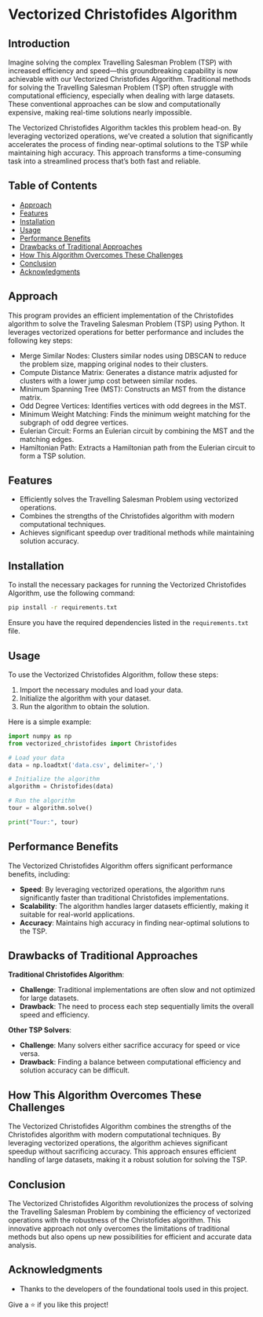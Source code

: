 # Vectorized Christofides Algorithm

## Introduction
Imagine solving the complex Travelling Salesman Problem (TSP) with increased efficiency and speed—this groundbreaking capability is now achievable with our Vectorized Christofides Algorithm.
Traditional methods for solving the Travelling Salesman Problem (TSP) often struggle with computational efficiency, especially when dealing with large datasets. These conventional approaches can be slow and computationally expensive, making real-time solutions nearly impossible.

The Vectorized Christofides Algorithm tackles this problem head-on. By leveraging vectorized operations, we’ve created a solution that significantly accelerates the process of finding near-optimal solutions to the TSP while maintaining high accuracy. This approach transforms a time-consuming task into a streamlined process that’s both fast and reliable.

## Table of Contents
- [Approach](#approach)
- [Features](#features)
- [Installation](#installation)
- [Usage](#usage)
- [Performance Benefits](#performance-benefits)
- [Drawbacks of Traditional Approaches](#drawbacks-of-traditional-approaches)
- [How This Algorithm Overcomes These Challenges](#how-this-algorithm-overcomes-these-challenges)
- [Conclusion](#conclusion)
- [Acknowledgments](#acknowledgments)

## Approach
This program provides an efficient implementation of the Christofides algorithm to solve the Traveling Salesman Problem (TSP) using Python. It leverages vectorized operations for better performance and includes the following key steps:

- Merge Similar Nodes: Clusters similar nodes using DBSCAN to reduce the problem size, mapping original nodes to their clusters.
- Compute Distance Matrix: Generates a distance matrix adjusted for clusters with a lower jump cost between similar nodes.
- Minimum Spanning Tree (MST): Constructs an MST from the distance matrix.
- Odd Degree Vertices: Identifies vertices with odd degrees in the MST.
- Minimum Weight Matching: Finds the minimum weight matching for the subgraph of odd degree vertices.
- Eulerian Circuit: Forms an Eulerian circuit by combining the MST and the matching edges.
- Hamiltonian Path: Extracts a Hamiltonian path from the Eulerian circuit to form a TSP solution.

## Features

- Efficiently solves the Travelling Salesman Problem using vectorized operations.
- Combines the strengths of the Christofides algorithm with modern computational techniques.
- Achieves significant speedup over traditional methods while maintaining solution accuracy.

## Installation

To install the necessary packages for running the Vectorized Christofides Algorithm, use the following command:

```bash
pip install -r requirements.txt
```

Ensure you have the required dependencies listed in the `requirements.txt` file.

## Usage

To use the Vectorized Christofides Algorithm, follow these steps:

1. Import the necessary modules and load your data.
2. Initialize the algorithm with your dataset.
3. Run the algorithm to obtain the solution.

Here is a simple example:

```python
import numpy as np
from vectorized_christofides import Christofides

# Load your data
data = np.loadtxt('data.csv', delimiter=',')

# Initialize the algorithm
algorithm = Christofides(data)

# Run the algorithm
tour = algorithm.solve()

print("Tour:", tour)
```

## Performance Benefits

The Vectorized Christofides Algorithm offers significant performance benefits, including:

- **Speed**: By leveraging vectorized operations, the algorithm runs significantly faster than traditional Christofides implementations.
- **Scalability**: The algorithm handles larger datasets efficiently, making it suitable for real-world applications.
- **Accuracy**: Maintains high accuracy in finding near-optimal solutions to the TSP.

## Drawbacks of Traditional Approaches

**Traditional Christofides Algorithm**:
- **Challenge**: Traditional implementations are often slow and not optimized for large datasets.
- **Drawback**: The need to process each step sequentially limits the overall speed and efficiency.

**Other TSP Solvers**:
- **Challenge**: Many solvers either sacrifice accuracy for speed or vice versa.
- **Drawback**: Finding a balance between computational efficiency and solution accuracy can be difficult.

## How This Algorithm Overcomes These Challenges

The Vectorized Christofides Algorithm combines the strengths of the Christofides algorithm with modern computational techniques. By leveraging vectorized operations, the algorithm achieves significant speedup without sacrificing accuracy. This approach ensures efficient handling of large datasets, making it a robust solution for solving the TSP.

## Conclusion

The Vectorized Christofides Algorithm revolutionizes the process of solving the Travelling Salesman Problem by combining the efficiency of vectorized operations with the robustness of the Christofides algorithm. This innovative approach not only overcomes the limitations of traditional methods but also opens up new possibilities for efficient and accurate data analysis.

## Acknowledgments

- Thanks to the developers of the foundational tools used in this project.

Give a ⭐️ if you like this project!
